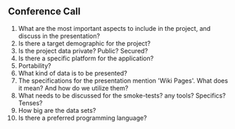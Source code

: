 ## Conference Call

1. What are the most important aspects to include in the project, and discuss in the presentation?
2. Is there a target demographic for the project?
3. Is the project data private? Public? Secured?
4. Is there a specific platform for the application?
5. Portability?
6. What kind of data is to be presented?
7. The specifications for the presentation mention 'Wiki Pages'. What does it mean? And how do we utilize them?
8. What needs to be discussed for the smoke-tests? any tools? Specifics? Tenses?
9. How big are the data sets?
10. Is there a preferred programming language?
